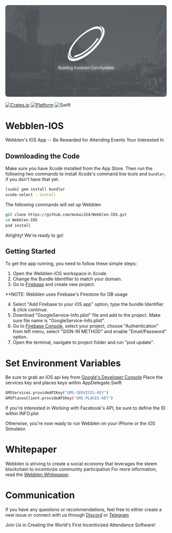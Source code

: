 ![Webblen-IOS](https://github.com/mukai154/Webblen-IOS/blob/2.0.2/resources/webblen-cover-img.png)

[![Crates.io](https://img.shields.io/crates/l/rustc-serialize.svg)]()
[![Platform](https://img.shields.io/badge/platform-IOS-lightgrey.svg)]()
![Swift](https://img.shields.io/badge/%20in-swift%204.0-orange.svg)

# Webblen-IOS
Webblen's IOS App -- Be Rewarded for Attending Events Your Interested In

Downloading the Code
----------------
Make sure you have Xcode installed from 
the App Store. Then run the following two commands to install Xcode's
command line tools and `bundler`, if you don't have that yet.

```sh
[sudo] gem install bundler
xcode-select --install
```

The following commands will set up Webblen

```sh
git clone https://github.com/mukai154/Webblen-IOS.git
cd Webblen-IOS
pod install
```

Alrighty! We're ready to go!


## Getting Started

To get the app running, you need to follow these simple steps:

1. Open the Webblen-IOS workspace in Xcode.
2. Change the Bundle Identifier to match your domain.
3. Go to [Firebase](https://firebase.google.com) and create new project.

**NOTE: Webblen uses Firebase's Firestore for DB usage

4. Select "Add Firebase to your iOS app" option, type the bundle Identifier & click continue.
5. Download "GoogleService-Info.plist" file and add to the project. Make sure file name is "GoogleService-Info.plist".
6. Go to [Firebase Console](https://console.firebase.google.com), select your project, choose "Authentication" from left menu, select "SIGN-IN METHOD" and enable "Email/Password" option.
7. Open the terminal, navigate to project folder and run "pod update". 


# Set Environment Variables
Be sure to grab an IOS api key from [Google's Developer Console](https://code.google.com/apis/console)
Place the services key and places keys within AppDelegate.Swift
```sh
GMSServices.provideAPIKey("GMS-SERVICES-KEY")
GMSPlacesClient.provideAPIKey("GMS-PLACES-KEY")
```
If you're interested in Working with Facebook's API, be sure to define the ID within INFO.plst

Otherwise, you're now ready to run Webblen on your iPhone or the iOS Simulator.


# Whitepaper
Webblen is striving to create a social economy that leverages the steem blockchain to incentivize community participation
For more information, read the [Webblen Whitepaper](https://webblen.com/wp-content/uploads/2018/01/Webblen-White-Paper.pdf).

# Communication
If you have any questions or recommendations, feel free to either create a new issue or connect with us through [Discord](https://discord.gg/5cxGQmt) or [Telegram](https://t.me/joinchat/AAAAAEwPh5GOiHAZQ-QeJg)

Join Us in Creating the World's First Incentivized Attendance Software!
